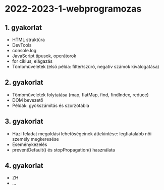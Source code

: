 # 2022-2023-1-webprogramozas

## 1. gyakorlat

- HTML struktúra
- DevTools
- console.log
- JavaScript típusok, operátorok
- for ciklus, elágazás
- Tömbműveletek (első példa: filter/szűrő, negatív számok kiválogatása)

## 2. gyakorlat

- Tömbműveletek folytatása (map, flatMap, find, findIndex, reduce)
- DOM bevezető
- Példák: gyökszámítás és szorzótábla

## 3. gyakorlat
- Házi feladat megoldási lehetőségeinek áttekintése: legfiatalabb női személy megkeresése
- Eseménykezelés
- preventDefault() és stopPropagation() használata

## 4. gyakorlat
- ZH
- ...
